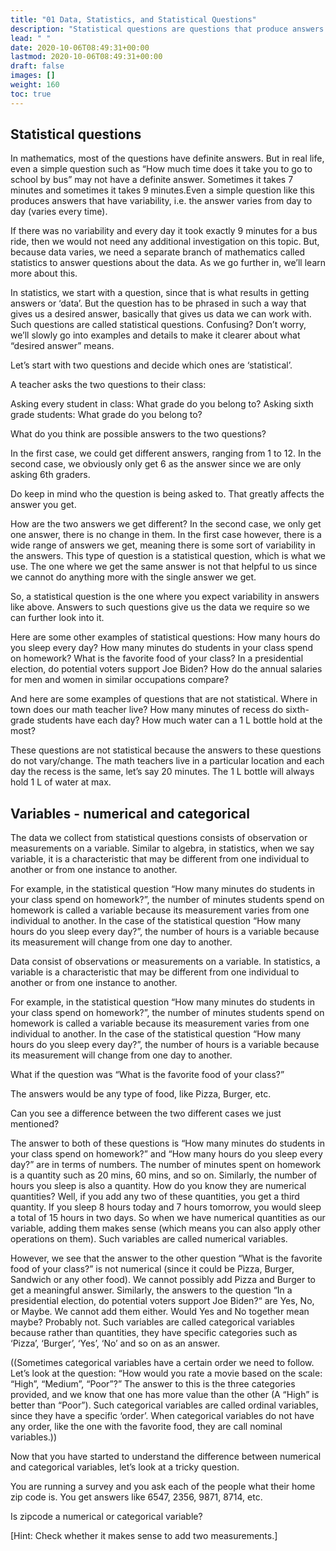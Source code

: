 ```yaml
---
title: "01 Data, Statistics, and Statistical Questions"
description: "Statistical questions are questions that produce answers with variability. Variables in statistics are characteristics that vary from one individual to another."
lead: " "
date: 2020-10-06T08:49:31+00:00
lastmod: 2020-10-06T08:49:31+00:00
draft: false
images: []
weight: 160
toc: true
---
```


## Statistical questions

In mathematics, most of the questions have definite answers. But in real life, even a simple question such as “How much time does it take you to go to school by bus” may not have a definite answer. Sometimes it takes 7 minutes and sometimes it takes 9 minutes.Even a simple question like this produces answers that have variability, i.e. the answer varies from day to day (varies every time).

If there was no variability and every day it took exactly 9 minutes for a bus ride, then we would not need any additional investigation on this topic.  But, because data varies, we need a separate branch of mathematics called statistics to answer questions about the data. As we go further in, we’ll learn more about this. 

In statistics, we start with a question, since that is what results in getting answers or ‘data’. But the question has to be phrased in such a way that gives us a desired answer, basically that gives us data we can work with. Such questions are called statistical questions. Confusing? Don’t worry, we’ll slowly go into examples and details to make it clearer about what “desired answer” means. 

Let’s start with two questions and decide which ones are ‘statistical’.

A teacher asks the two questions to their class:

Asking every student in class: What grade do you belong to?
Asking sixth grade students: What grade do you belong to?

What do you think are possible answers to the two questions?

In the first case, we could get different answers, ranging from 1 to 12. 
In the second case, we obviously only get 6 as the answer since we are only asking 6th graders. 

Do keep in mind who the question is being asked to. That greatly affects the answer you get.

How are the two answers we get different?
In the second case, we only get one answer, there is no change in them. In the first case however, there is a wide range of answers we get, meaning there is some sort of variability in the answers. This type of question is a statistical question, which is what we use. The one where we get the same answer is not that helpful to us since we cannot do anything more with the single answer we get.


So, a statistical question is the one where you expect variability in answers like above. Answers to such questions give us the data we require so we can further look into it.

Here are some other examples of statistical questions:
How many hours do you sleep every day?
How many minutes do students in your class spend on homework?
What is the favorite food of your class?
In a presidential election, do potential voters support Joe Biden?
How do the annual salaries for men and women in similar occupations compare?

And here are some examples of questions that are not statistical.
Where in town does our math teacher live?
How many minutes of recess do sixth-grade students have each day? 
How much water can a 1 L bottle hold at the most?

These questions are not statistical because the answers to these questions do not vary/change. The math teachers live in a particular location and each day the recess is the same, let’s say 20 minutes. The 1 L bottle will always hold 1 L of water at max.

## Variables -  numerical and categorical  
	 		
The data we collect  from statistical questions consists of observation or measurements on a variable. Similar to algebra, in statistics, when we say variable, it is  a characteristic that may be different from one individual to another or from one instance to another. 

For example, in the statistical question “How many minutes do students in your class spend on homework?”, the number of minutes students spend on homework is called a variable because its measurement varies from one individual to another. In the case of the statistical question “How many hours do you sleep every day?”, the number of hours is a variable because its measurement will change from one day to another. 



Data consist of observations or measurements on a variable. In statistics, a variable is a characteristic that may be different from one individual to another or from one instance to another. 

For example, in the statistical question “How many minutes do students in your class spend on homework?”, the number of minutes students spend on homework is called a variable because its measurement varies from one individual to another. In the case of the statistical question “How many hours do you sleep every day?”, the number of hours is a variable because its measurement will change from one day to another. 

What if the question was “What is the favorite food of your class?”

The answers would be any type of food, like Pizza, Burger, etc.

Can you see a difference between the two different cases we just mentioned?

The answer to both of these questions is “How many minutes do students in your class spend on homework?” and “How many hours do you sleep every day?” are in terms of numbers. The number of minutes spent on homework is a quantity such as 20 mins, 60 mins, and so on. Similarly, the number of hours you sleep is also a quantity. How do you know they are numerical quantities? Well, if you add any two of these quantities, you get a third quantity. If you sleep 8 hours today and 7 hours tomorrow, you would sleep a total of 15 hours in two days. So when we have numerical quantities as our variable, adding them makes sense (which means you can also apply other operations on them). Such variables are called numerical variables.

However, we see that the answer to the other question “What is the favorite food of your class?” is not numerical (since it could be Pizza, Burger, Sandwich or any other food). We cannot possibly add Pizza and Burger to get a meaningful answer. Similarly, the answers to the question “In a presidential election, do potential voters support Joe Biden?“  are Yes, No, or Maybe. We cannot add them either. Would Yes and No together mean maybe? Probably not. 
Such variables are called categorical variables because rather than quantities, they have specific categories such as ‘Pizza’, ‘Burger’, ‘Yes’, ‘No’ and so on as an answer. 

((Sometimes categorical variables have a certain order we need to follow. Let’s look at the question: “How would you rate a movie based on the scale:  “High”, “Medium”, “Poor”?” The answer to this is the three categories provided, and we know that one has more value than the other (A “High” is better than “Poor”). Such categorical variables are called ordinal variables, since they have a specific ‘order’. 
When categorical variables do not have any order, like the one with the favorite food, they are call nominal variables.))

Now that you have started to understand the difference between numerical and categorical variables, let’s look at a tricky question. 

You are running a survey and you ask each of the people what their home zip code is.
You get answers like 6547, 2356, 9871, 8714, etc. 

Is zipcode a numerical or categorical variable? 

[Hint: Check whether it makes sense to add two measurements.]


